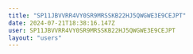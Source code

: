 ```yaml
---
title: "SP11JBVVRR4VY0SR9MRSSKB22HJ5QWGWE3E9CEJPT"
date: 2024-07-21T18:38:16.147Z
user: SP11JBVVRR4VY0SR9MRSSKB22HJ5QWGWE3E9CEJPT
layout: "users"
---
```

    